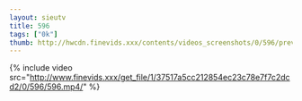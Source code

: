 ```yaml
--- 
layout: sieutv
title: 596
tags: ["0k"]
thumb: http://hwcdn.finevids.xxx/contents/videos_screenshots/0/596/preview.mp4.jpg
---
```

{% include video src="http://www.finevids.xxx/get_file/1/37517a5cc212854ec23c78e7f7c2dcd2/0/596/596.mp4/" %} 
